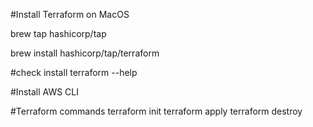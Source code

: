 #Install Terraform on MacOS

brew tap hashicorp/tap

brew install hashicorp/tap/terraform

#check install
terraform --help

#Install AWS CLI

#Terraform commands
terraform init
terraform apply
terraform destroy